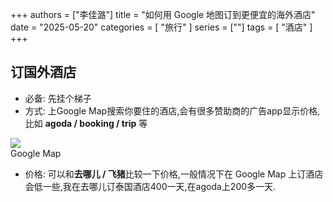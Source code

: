+++
authors = ["李佳潞"]
title = "如何用 Google 地图订到更便宜的海外酒店"
date = "2025-05-20"
categories = [
    "旅行"
]
series = [""]
tags = [
    "酒店"
]
+++

## 订国外酒店
- 必备:
  先挂个梯子
- 方式: 
上Google Map搜索你要住的酒店,会有很多赞助商的广告app显示价格,比如 **agoda / booking / trip** 等
        <div class="image">
            <figure>
                <a data-fancybox="gallery" href="/images/other/jiudian1.png">
<img src="/images/other/jiudian1.png" loading="lazy">
</a>
                <figcaption>Google Map</figcaption>
            </figure>
        </div>


- 价格: 
  可以和**去哪儿 / 飞猪**比较一下价格,一般情况下在 Google Map 上订酒店会低一些,我在去哪儿订泰国酒店400一天,在agoda上200多一天.
